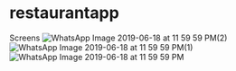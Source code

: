 # restaurantapp
Screens
![WhatsApp Image 2019-06-18 at 11 59 59 PM(2)](https://user-images.githubusercontent.com/9949849/59710142-044bcd80-9226-11e9-97ea-fbf3067b3f19.jpeg)
![WhatsApp Image 2019-06-18 at 11 59 59 PM(1)](https://user-images.githubusercontent.com/9949849/59710144-06ae2780-9226-11e9-87e9-d601b05ffca0.jpeg)
![WhatsApp Image 2019-06-18 at 11 59 59 PM](https://user-images.githubusercontent.com/9949849/59710150-09108180-9226-11e9-9b46-8b9a949f62c0.jpeg)

